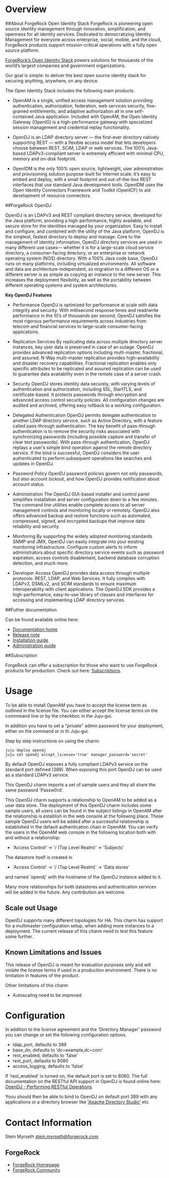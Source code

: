 # Overview

##About ForgeRock Open Identity Stack
ForgeRock is pioneering open source identity management through innovation, simplification, and openness for all identity services. Dedicated to democratizing Identity Management for everyone across enterprise, social, mobile, and the cloud, ForgeRock products support mission-critical operations with a fully open source platform. 

[ForgeRock’s Open Identity Stack](http://forgerock.com/products/) powers solutions for thousands of the world’s largest companies and government organizations.

Our goal is simple: to deliver the best open source identity stack for securing anything, anywhere, on any device.

The Open Identity Stack includes the following main products:

- OpenAM is a single, unified access management solution providing authentication, authorization, federation, web services security, fine-grained entitlements, and adaptive authorization all in one self-contained Java application. Included with OpenAM, the Open Identity Gateway (OpenIG) is a high-performance gateway with specialized session management and credential replay functionality. 

- OpenDJ is an LDAP directory server — the first-ever directory natively supporting REST — with a flexible access model that lets developers choose between REST, SCIM, LDAP or web services. The 100% Java-based LDAPv3-compliant server is extremely efficient with minimal CPU, memory and on-disk footprint. 

- OpenIDM is the only 100% open source, lightweight, user administration and provisioning solution purpose-built for Internet scale. It’s easy to embed and deploy, with a small footprint and out-of-the-box REST interfaces that use standard Java development tools. OpenIDM uses the Open Identity Connectors Framework and Toolkit (OpenICF) to aid development of resource connectors. 

##ForgeRock OpenDJ

OpenDJ is an LDAPv3 and REST compliant directory service, developed for the Java platform, providing a high-performance, highly available, and secure store for the identities managed by your organization. Easy to install and configure, and combined with the utility of the Java platform, OpenDJ is the simplest, fastest directory to deploy and manage. Core to the management of identity information, OpenDJ directory services are used in many different use cases— whether it is for a large-scale cloud service directory, a consumer-facing directory, or an enterprise or network operating system (NOS) directory. With a 100% Java code base, OpenDJ runs on many platforms, including virtualized environments. All software and data are architecture-independent, so migration to a different OS or a different server is as simple as copying an instance to the new server. This increases the deployment flexibility, as well as the portability between different operating systems and system architectures.


**Key OpenDJ Features**

- Performance
OpenDJ is optimized for performance at scale with data integrity and security. With millisecond response times and read/write performance in the 10’s of thousands per second, OpenDJ satisfies the most rigorous performance requirements across industries from telecom and financial services to large-scale consumer-facing applications.
 
- Replication Services
By replicating data across multiple directory server instances, key user data is preserved in case of an outage. OpenDJ provides advanced replication options including multi-master, fractional, and assured. N-Way multi-master replication provides high-availability and disaster recovery capabilities. Fractional replication enables only specific attributes to be replicated and assured replication can be used to guarantee data availability even in the remote case of a server crash.
 
- Security
OpenDJ stores identity data securely, with varying levels of authentication and authorization, including SSL, StartTLS, and certificate-based. It protects passwords through encryption and advanced access control security policies. All configuration changes are audited and archived, offering easy rollback to a working configuration.
 
- Delegated Authentication
OpenDJ permits delegate authentication to another LDAP directory service, such as Active Directory, with a feature called pass-through authentication. The key benefit of pass-through authentication is to remove the security risks associated with synchronizing passwords (including possible capture and transfer of clear text passwords). With pass-through authentication, OpenDJ replays a user’s simple bind operation against the remote directory service. If the bind is successful, OpenDJ considers the user authenticated to perform subsequent operations like searches and updates in OpenDJ.
 
- Password Policy
OpenDJ password policies govern not only passwords, but also account lockout, and how OpenDJ provides notification about account status.
 
- Administration
The OpenDJ GUI-based installer and control panel simplifies installation and server configuration down to a few minutes. The command line utilities enable complete access to all server management controls and monitoring locally or remotely. OpenDJ also offers advanced backup and restore functions such as automated, compressed, signed, and encrypted backups that improve data reliability and security.
 
- Monitoring
By supporting the widely adopted monitoring standards SNMP and JMX, OpenDJ can easily integrate into your existing monitoring infrastructure. Configure custom alerts to inform administrators about specific directory service events such as password expiration, access controls disablement, backend database corruption detection, and much more.
 
- Developer Access
OpenDJ provides data access through multiple protocols: REST, LDAP, and Web Services. It fully complies with LDAPv3, DSMLv2, and SCIM standards to ensure maximum interoperability with client applications. The OpenDJ SDK provides a high-performance, easy-to-use library of classes and interfaces for accessing and implementing LDAP directory services.

##Futher documentation 

Can be found available online here:
- [Documentation home](http://docs.forgerock.org)
- [Release note](http://docs.forgerock.org/en/opendj/latest/release-notes/index/index.html)
- [Installation guide](http://docs.forgerock.org/en/opendj/latest/install-guide/index/index.html)
- [Administration guide](http://docs.forgerock.org/en/opendj/latest/admin-guide/index/index.html)

##Subscription

ForgeRock can offer a subscription for those who want to use ForgeRock products for production.
Check out here: [Subscriptions](http://forgerock.com/products/subscriptions/).

# Usage

To be able to install OpenAM you have to accept the license term as outlined in the license file.
You can either accept the license terms on the commmand line or by the checkboc in the Juju-gui.

In addition you have to set a "private" admin password for your deployment, either on the command or in th Juju-gui.

Step by step instructions on using the charm:

    juju deploy opendj
    juju set opendj accept_license='true' manager_password='secret'

By default OpenDJ exposes a fully compliant LDAPv3 service on the standard port defined (389). When exposing this port OpenDJ can be used as a standard LDAPv3 service.

This OpenDJ charm imports a set of sample users and they all share the same password 'Passw0rd'.

This OpenDJ charm supports a relationship to OpenAM to be added as a user data store. The deployment of this OpenDJ charm includes some sample users, all users can be found in the subject listings in OpenAM after the relationship is establish in the web console at the following place. These sample OpenDJ users will be added after a successful relationship is established in the default authentication chain in OpenAM. You can verify the users in the OpenAM web console in the following location both with and without a relationship:

- 'Access Control' -> '/ (Top Level Realm)' -> 'Subjects'

The datastore itself is created in 

- 'Access Control' -> '/ (Top Level Realm)' -> 'Data stores'

and named 'opendj' with the hostname of the OpenDJ instance added to it. 



Many more relationships for both datastores and authentication services will be added in the future. Any contribution are welcome.

## Scale out Usage

OpenDJ supports many different topologies for HA. This charm has support for a multimaster configuration setup, when adding more instances to a deployment. The current release of this charm need to test this feature some further.

## Known Limitations and Issues

This release of OpenDJ is meant for evaluation purposes only and will violate the license terms if used in a production environment. There is no limitation in features of the product.

Other limitations of this charm
- Autoscaling need to be improved

# Configuration

In addition to the license agreement and the 'Directory Manager' password you can change or set the following configuration options.

-  ldap_port, defaults to 389
-  base_dn, defaults to 'dc=example,dc=com'
-  rest_enabled, defaults to 'false'
-  rest_port, defaults to 8080
-  access_logging, defaults to 'false'

If 'rest_enabled' is turned on, the default port is set to 8080. The full documentation on the RESTful API support in OpenDJ is found online here: [OpenDJ - Performing RESTful Operations](http://docs.forgerock.org/en/opendj/latest/admin-guide/index/chap-rest-operations.html).

Yoou should then be able to bind to OpenDJ on default port 389 with any applications or a directory browser like ['Apache Directory Studio'](http://directory.apache.org/studio/) etc.


# Contact Information

Stein Myrseth <stein.myrseth@forgerock.com>

## ForgeRock
- [ForgeRock Homepage](http://forgerock.com)
- [ForgeRock Community](http://forgerock.org)
